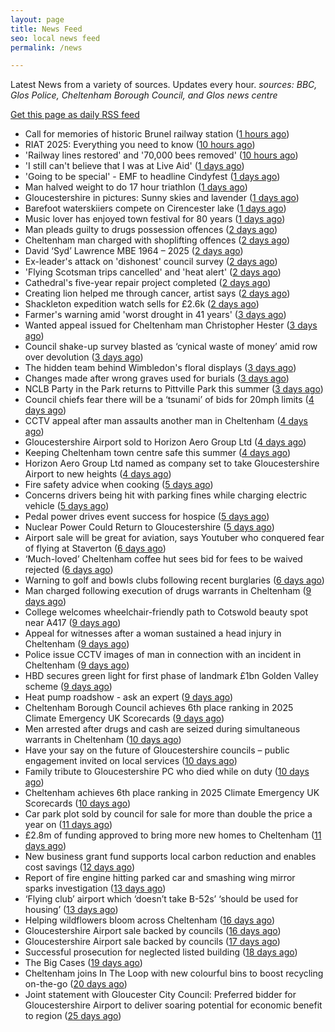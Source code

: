 ```yaml
---
layout: page
title: News Feed
seo: local news feed
permalink: /news

---
```


Latest News from a variety of sources. Updates every hour.
_sources: BBC, Glos Police, Cheltenham Borough Council, and Glos news centre_

[Get this page as daily RSS feed](/daily.rss)

<!-- news_marker starts -->
- Call for memories of historic Brunel railway station ([1 hours ago](https://www.bbc.com/news/articles/cyvj10m616lo))
- RIAT 2025: Everything you need to know ([10 hours ago](https://www.bbc.com/news/articles/cvg8r8gz8vro))
- 'Railway lines restored' and '70,000 bees removed' ([10 hours ago](https://www.bbc.com/news/articles/cpvj7k3gyj4o))
- 'I still can't believe that I was at Live Aid' ([1 days ago](https://www.bbc.com/news/articles/cvg10nqqeego))
- 'Going to be special' - EMF to headline Cindyfest ([1 days ago](https://www.bbc.com/news/articles/cvg10xywny1o))
- Man halved weight to do 17 hour triathlon ([1 days ago](https://www.bbc.com/news/articles/cvg9jdd7958o))
- Gloucestershire in pictures: Sunny skies and lavender ([1 days ago](https://www.bbc.com/news/articles/c93kweeelx7o))
- Barefoot waterskiiers compete on Cirencester lake ([1 days ago](https://www.bbc.com/news/videos/c8j1xkxdk9ko))
- Music lover has enjoyed town festival for 80 years ([1 days ago](https://www.bbc.com/news/articles/cy8kg7rmnxdo))
- Man pleads guilty to drugs possession offences ([2 days ago](https://gloucesternewscentre.co.uk/man-pleads-guilty-to-drugs-possession-offences/))
- Cheltenham man charged with shoplifting offences ([2 days ago](https://gloucesternewscentre.co.uk/cheltenham-man-charged-with-shoplifting-offences/))
- David ‘Syd’ Lawrence MBE 1964 – 2025 ([2 days ago](https://www.bbc.co.uk/sounds/play/p0lpkk2r))
- Ex-leader's attack on 'dishonest' council survey ([2 days ago](https://www.bbc.com/news/articles/cew0zl27xwvo))
- 'Flying Scotsman trips cancelled' and 'heat alert' ([2 days ago](https://www.bbc.com/news/articles/c62g0l5exp9o))
- Cathedral's five-year repair project completed ([2 days ago](https://www.bbc.com/news/articles/c1mz7dykrv9o))
- Creating lion helped me through cancer, artist says ([2 days ago](https://www.bbc.com/news/articles/c5y9qzq6893o))
- Shackleton expedition watch sells for £2.6k ([2 days ago](https://www.bbc.com/news/articles/cev07ylpgnzo))
- Farmer's warning amid 'worst drought in 41 years' ([3 days ago](https://www.bbc.com/news/articles/cj4el71q490o))
- Wanted appeal issued for Cheltenham man Christopher Hester ([3 days ago](https://gloucesternewscentre.co.uk/wanted-appeal-issued-for-cheltenham-man-christopher-hester/))
- Council shake-up survey blasted as ‘cynical waste of money’ amid row over devolution ([3 days ago](https://gloucesternewscentre.co.uk/council-shake-up-survey-blasted-as-cynical-waste-of-money-amid-row-over-devolution/))
- The hidden team behind Wimbledon's floral displays ([3 days ago](https://www.bbc.com/news/articles/ce3ne98w21do))
- Changes made after wrong graves used for burials ([3 days ago](https://www.bbc.com/news/articles/c2ez1edx0k3o))
- NCLB Party in the Park returns to Pittville Park this summer ([3 days ago](https://www.cheltenham.gov.uk/news/article/3033/nclb_party_in_the_park_returns_to_pittville_park_this_summer))
- Council chiefs fear there will be a ‘tsunami’ of bids for 20mph limits ([4 days ago](https://gloucesternewscentre.co.uk/council-chiefs-fear-there-will-be-a-tsunami-of-bids-for-20mph-limits/))
- CCTV appeal after man assaults another man in Cheltenham ([4 days ago](https://gloucesternewscentre.co.uk/cctv-appeal-after-man-assaults-another-man-in-cheltenham/))
- Gloucestershire Airport sold to Horizon Aero Group Ltd ([4 days ago](https://gloucesternewscentre.co.uk/gloucestershire-airport-sold-to-horizon-aero-group-ltd/))
- Keeping Cheltenham town centre safe this summer ([4 days ago](https://www.cheltenham.gov.uk/news/article/3032/keeping_cheltenham_town_centre_safe_this_summer))
- Horizon Aero Group Ltd named as company set to take Gloucestershire Airport to new heights ([4 days ago](https://www.cheltenham.gov.uk/news/article/3031/horizon_aero_group_ltd_named_as_company_set_to_take_gloucestershire_airport_to_new_heights))
- Fire safety advice when cooking ([5 days ago](https://gloucesternewscentre.co.uk/fire-safety-advice-when-cooking/))
- Concerns drivers being hit with parking fines while charging electric vehicle ([5 days ago](https://gloucesternewscentre.co.uk/concerns-drivers-being-hit-with-parking-fines-while-charging-electric-vehicle/))
- Pedal power drives event success for hospice ([5 days ago](https://gloucesternewscentre.co.uk/pedal-power-drives-event-success-for-hospice/))
- Nuclear Power Could Return to Gloucestershire ([5 days ago](https://www.bbc.co.uk/sounds/play/p0lnt3v8))
- Airport sale will be great for aviation, says Youtuber who conquered fear of flying at Staverton ([6 days ago](https://gloucesternewscentre.co.uk/airport-sale-will-be-great-for-aviation-says-youtuber-who-conquered-fear-of-flying-at-staverton/))
- ‘Much-loved’ Cheltenham coffee hut sees bid for fees to be waived rejected ([6 days ago](https://gloucesternewscentre.co.uk/much-loved-cheltenham-coffee-hut-sees-bid-for-fees-to-be-waived-rejected/))
- Warning to golf and bowls clubs following recent burglaries ([6 days ago](https://gloucesternewscentre.co.uk/warning-to-golf-and-bowls-clubs-following-recent-burglaries/))
- Man charged following execution of drugs warrants in Cheltenham ([9 days ago](https://gloucesternewscentre.co.uk/man-charged-following-execution-of-drugs-warrants-in-cheltenham-2/))
- College welcomes wheelchair-friendly path to Cotswold beauty spot near A417 ([9 days ago](https://gloucesternewscentre.co.uk/college-welcomes-wheelchair-friendly-path-to-cotswold-beauty-spot-near-a417/))
- Appeal for witnesses after a woman sustained a head injury in Cheltenham ([9 days ago](https://gloucesternewscentre.co.uk/appeal-for-witnesses-after-a-woman-sustained-a-head-injury-in-cheltenham/))
- Police issue CCTV images of man in connection with an incident in Cheltenham ([9 days ago](https://gloucesternewscentre.co.uk/police-issue-cctv-images-of-man-in-connection-with-an-incident-in-cheltenham/))
- HBD secures green light for first phase of landmark £1bn Golden Valley scheme ([9 days ago](https://www.cheltenham.gov.uk/news/article/3030/hbd_secures_green_light_for_first_phase_of_landmark_1bn_golden_valley_scheme))
- Heat pump roadshow - ask an expert ([9 days ago](https://www.cheltenham.gov.uk/news/article/3029/heat_pump_roadshow_-_ask_an_expert))
- Cheltenham Borough Council achieves 6th place ranking in 2025 Climate Emergency UK Scorecards ([9 days ago](https://gloucesternewscentre.co.uk/cheltenham-borough-council-achieves-6th-place-ranking-in-2025-climate-emergency-uk-scorecards/))
- Men arrested after drugs and cash are seized during simultaneous warrants in Cheltenham ([10 days ago](https://gloucesternewscentre.co.uk/men-arrested-after-drugs-and-cash-are-seized-during-simultaneous-warrants-in-cheltenham/))
- Have your say on the future of Gloucestershire councils – public engagement invited on local services ([10 days ago](https://gloucesternewscentre.co.uk/have-your-say-on-the-future-of-gloucestershire-councils-public-engagement-invited-on-local-services/))
- Family tribute to Gloucestershire PC who died while on duty ([10 days ago](https://gloucesternewscentre.co.uk/family-tribute-to-gloucestershire-pc-who-died-while-on-duty/))
- Cheltenham achieves 6th place ranking in 2025 Climate Emergency UK Scorecards ([10 days ago](https://www.cheltenham.gov.uk/news/article/3028/cheltenham_achieves_6th_place_ranking_in_2025_climate_emergency_uk_scorecards))
- Car park plot sold by council for sale for more than double the price a year on ([11 days ago](https://gloucesternewscentre.co.uk/car-park-plot-sold-by-council-for-sale-for-more-than-double-the-price-a-year-on/))
- £2.8m of funding approved to bring more new homes to Cheltenham ([11 days ago](https://www.cheltenham.gov.uk/news/article/3027/28m_of_funding_approved_to_bring_more_new_homes_to_cheltenham))
- New business grant fund supports local carbon reduction and enables cost savings ([12 days ago](https://www.cheltenham.gov.uk/news/article/3026/new_business_grant_fund_supports_local_carbon_reduction_and_enables_cost_savings))
- Report of fire engine hitting parked car and smashing wing mirror sparks investigation ([13 days ago](https://gloucesternewscentre.co.uk/report-of-fire-engine-hitting-parked-car-and-smashing-wing-mirror-sparks-investigation/))
- ‘Flying club’ airport which ‘doesn’t take B-52s’ ‘should be used for housing’ ([13 days ago](https://gloucesternewscentre.co.uk/flying-club-airport-which-doesnt-take-b-52s-should-be-used-for-housing/))
- Helping wildflowers bloom across Cheltenham ([16 days ago](https://www.cheltenham.gov.uk/news/article/3025/helping_wildflowers_bloom_across_cheltenham))
- Gloucestershire Airport sale backed by councils ([16 days ago](https://gloucesternewscentre.co.uk/gloucestershire-airport-sale-backed-by-councils/))
- Gloucestershire Airport sale backed by councils ([17 days ago](https://www.cheltenham.gov.uk/news/article/3024/gloucestershire_airport_sale_backed_by_councils))
- Successful prosecution for neglected listed building ([18 days ago](https://www.cheltenham.gov.uk/news/article/3023/successful_prosecution_for_neglected_listed_building))
- The Big Cases ([19 days ago](https://www.bbc.co.uk/iplayer/episode/m001z7w2))
- Cheltenham joins In The Loop with new colourful bins to boost recycling on-the-go ([20 days ago](https://www.cheltenham.gov.uk/news/article/3022/cheltenham_joins_in_the_loop_with_new_colourful_bins_to_boost_recycling_on-the-go))
- Joint statement with Gloucester City Council: Preferred bidder for Gloucestershire Airport to deliver soaring potential for economic benefit to region ([25 days ago](https://www.cheltenham.gov.uk/news/article/3021/joint_statement_with_gloucester_city_council_preferred_bidder_for_gloucestershire_airport_to_deliver_soaring_potential_for_economic_benefit_to_region))

<!-- news_marker ends -->

